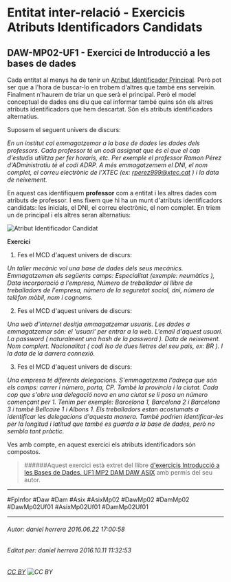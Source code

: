 # Entitat inter-relació - Exercicis Atributs Identificadors Candidats
## DAW-MP02-UF1 - Exercici de Introducció a les bases de dades
Cada entitat al menys ha de tenir un [Atribut Identificador Principal](/DAW/DAW-MP02/DAW-MP02-UF1/el-model-entitat-inter-relacio-conceptes/readme.md). Però pot ser que a l'hora de buscar-lo en trobem d'altres que també ens serveixin. Finalment n'haurem de triar un que serà el principal. Però el model conceptual de dades ens diu que cal informar també quins són els altres atributs identificadors que hem descartat. Són els atributs identificadors alternatius.

Suposem el seguent univers de discurs: 

*En un institut cal emmagatzemar a la base de dades les dades dels professors. Cada professor té un codi assignat que és el que el cap d'estudis utilitza per fer horaris, etc. Per exemple el professor Ramon Pérez d'ADministratiu té el codi ADRP. A més emmagatzemem el DNI, el nom complet, el correu electrònic de l'XTEC (ex: rperez999@xtec.cat ) i la data de neixement.* 

En aquest cas identifiquem **professor** com a entitat i les altres dades com atributs de professor. I ens fixem que hi ha un munt d'atributs identificadors candidats: les inicials, el DNI, el correu electrònic, el nom complet. En triem un de principal i els altres seran alternatius:

![Atribut Identificador Candidat](http://i.imgur.com/HDAqNll.png)

**Exercici**

1) Fes el MCD d'aquest univers de discurs:

*Un taller mecànic vol una base de dades dels seus mecànics. Emmagatzemen els següents camps: Especialitat (exemple: neumàtics ), Data incorporació a l'empresa, Número de treballador al llibre de treballadors de l'empresa, número de la seguretat social, dni, número de telèfon mòbil, nom i cognoms.*

2) Fes el MCD d'aquest univers de discurs:

*Una web d'internet desitja emmagatzemar usuaris. Les dades a emmagatzemar són: el 'usuari' per entrar a la web. L'email d'aquest usuari. La password ( naturalment una hash de la password ). Data de neixement. Nom complert. Nacionalitat ( codi Iso de dues lletres del seu pais, ex: BR ). I la data de la darrera connexió.*

3) Fes el MCD d'aquest univers de discurs:

*Una empresa té diferents delegacions. S'emmagatzema l'adreça que són els camps: carrer i número, porta, CP. També la provincia i la ciutat. Cada cop que s'obre una delegació nova en una ciutat se li posa un número començant per 1. Tenim per exemple: Barcelona 1, Barcelona 2 i Barcelona 3 i també Bellcaire 1 i Albons 1. Els treballadors estan acostumats a identificar les delegacions d'aquesta manera. També podrien identificar-les per la longitud i latitud que també es guarda a la base de dades, però no sembla tant pràctic.*

Ves amb compte, en aquest exercici els atributs identificadors són compostos.




>
>######Aquest exercici està extret del llibre [d'exercicis Introducció a les Bases de Dades. UF1 MP2 DAM DAW ASIX](https://www.amazon.es/Introducci%C3%B3-Bases-Dades-asix-MP02-UF1/dp/153735096X) amb permís del seu autor.
>



---

#FpInfor #Daw #Dam #Asix #AsixMp02 #DawMp02 #DamMp02 #DawMp02Uf01 #AsixMp02Uf01 #DamMp02Uf01

---

###### Autor: daniel herrera 2016.06.22 17:00:58
###### Editat per: daniel herrera 2016.10.11 11:32:53
###### [CC BY](https://creativecommons.org/licenses/by/4.0/) ![CC BY](https://licensebuttons.net/l/by/3.0/80x15.png)
